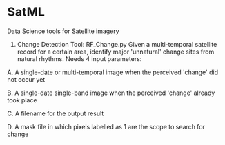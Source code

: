 # SatML
Data Science tools for Satellite imagery

1. Change Detection Tool: RF_Change.py
  Given a multi-temporal satellite record for a certain area, identify major 'unnatural' change sites from natural rhythms.
  Needs 4 input parameters:
  
  A. A single-date or multi-temporal image when the perceived 'change' did not occur yet
  
  B. A single-date single-band image when the perceived 'change' already took place
  
  C. A filename for the output result
  
  D. A mask file in which pixels labelled as 1 are the scope to search for change
  
